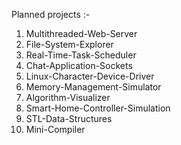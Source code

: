 Planned projects :-

1.  Multithreaded-Web-Server
2.  File-System-Explorer
3.  Real-Time-Task-Scheduler
4.  Chat-Application-Sockets
5.  Linux-Character-Device-Driver
6.  Memory-Management-Simulator
7.  Algorithm-Visualizer
8.  Smart-Home-Controller-Simulation
9.  STL-Data-Structures
10.  Mini-Compiler
